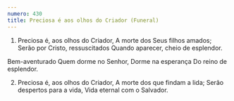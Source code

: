 ```yaml
---
numero: 430
title: Preciosa é aos olhos do Criador (Funeral)
---
```

1. Preciosa é, aos olhos do Criador,
A morte dos Seus filhos amados;
Serão por Cristo, ressuscitados
Quando aparecer, cheio de esplendor.

Bem-aventurado
Quem dorme no Senhor,
Dorme na esperança
Do reino de esplendor.

2. Preciosa é, aos olhos do Criador,
A morte dos que findam a lida;
Serão despertos para a vida,
Vida eternal com o Salvador.
